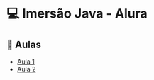 # :computer: Imersão Java - Alura

## 📁 Aulas

* [Aula 1](https://github.com/FeliipeJ/imersao-java-alura/tree/aula-1)
* [Aula 2](https://github.com/FeliipeJ/imersao-java-alura/tree/aula2)
